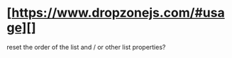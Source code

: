 # [https://www.dropzonejs.com/#usage][]

reset the order of the list and / or other list properties?